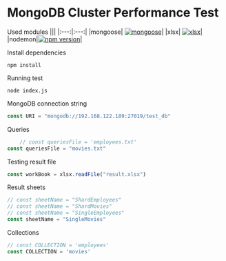 # MongoDB Cluster Performance Test

Used modules
|||
|:---:|:---:|
|mongoose| [![mongoose](https://badge.fury.io/js/mongoose.svg)](https://www.npmjs.com/package/mongoose)|
|xlsx| [![xlsx](https://badge.fury.io/js/xlsx.svg)](https://www.npmjs.com/package/xlsx)|
|nodemon|[![npm version](https://badge.fury.io/js/nodemon.svg)](https://www.npmjs.com/package/nodemon)|

Install dependencies
```
npm install
```
Running test
``` 
node index.js
```

MongoDB connection string
``` javascript
const URI = "mongodb://192.168.122.189:27019/test_db"
```
Queries 
``` javascript
    // const queriesFile = 'employees.txt'
const queriesFile = "movies.txt"
```

Testing result file
``` javascript
const workBook = xlsx.readFile("result.xlsx")
```
Result sheets
``` javascript
// const sheetName = "ShardEmployees"
// const sheetName = "ShardMovies"
// const sheetName = "SingleEmployees"
const sheetName = "SingleMovies"
```
Collections
``` javascript
// const COLLECTION = 'employees'
const COLLECTION = 'movies'
```